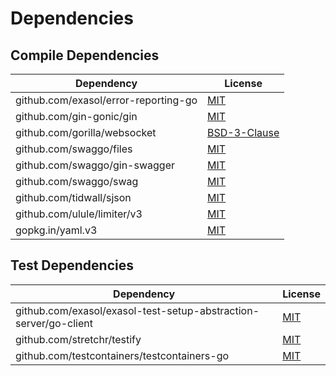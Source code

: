 <!-- @formatter:off -->
# Dependencies

## Compile Dependencies

| Dependency                           | License           |
| ------------------------------------ | ----------------- |
| github.com/exasol/error-reporting-go | [MIT][0]          |
| github.com/gin-gonic/gin             | [MIT][1]          |
| github.com/gorilla/websocket         | [BSD-3-Clause][2] |
| github.com/swaggo/files              | [MIT][3]          |
| github.com/swaggo/gin-swagger        | [MIT][4]          |
| github.com/swaggo/swag               | [MIT][5]          |
| github.com/tidwall/sjson             | [MIT][6]          |
| github.com/ulule/limiter/v3          | [MIT][7]          |
| gopkg.in/yaml.v3                     | [MIT][8]          |

## Test Dependencies

| Dependency                                                       | License   |
| ---------------------------------------------------------------- | --------- |
| github.com/exasol/exasol-test-setup-abstraction-server/go-client | [MIT][9]  |
| github.com/stretchr/testify                                      | [MIT][10] |
| github.com/testcontainers/testcontainers-go                      | [MIT][11] |

[0]: https://github.com/exasol/error-reporting-go/blob/v0.2.0/LICENSE
[1]: https://github.com/gin-gonic/gin/blob/v1.10.0/LICENSE
[2]: https://github.com/gorilla/websocket/blob/v1.5.1/LICENSE
[3]: https://github.com/swaggo/files/blob/v1.0.1/LICENSE
[4]: https://github.com/swaggo/gin-swagger/blob/v1.6.0/LICENSE
[5]: https://github.com/swaggo/swag/blob/v1.16.3/license
[6]: https://github.com/tidwall/sjson/blob/v1.2.5/LICENSE
[7]: https://github.com/ulule/limiter/blob/v3.11.2/LICENSE
[8]: https://github.com/go-yaml/yaml/blob/v3.0.1/LICENSE
[9]: https://github.com/exasol/exasol-test-setup-abstraction-server/blob/HEAD/go-client/LICENSE
[10]: https://github.com/stretchr/testify/blob/v1.8.4/LICENSE
[11]: https://github.com/testcontainers/testcontainers-go/blob/HEAD/LICENSE
